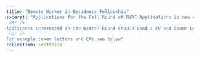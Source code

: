 ```yaml
---
title: "Remote Worker in Residence Fellowship"
excerpt: "Applications for the Fall Round of RWRF Applications is now closed. 
 <br /> 
Applicants interested in the Winter Round should send a CV and Cover Letter to darwinsltdupstairs[at]gmail[dot]com
 <br /> 
For example cover letters and CVs see below"
collection: portfolio
---
```



